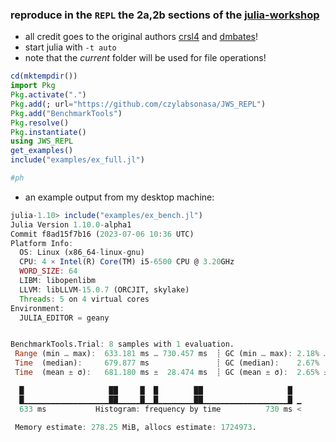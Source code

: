 ### reproduce in the `REPL` the 2a,2b sections of the [julia-workshop](https://crsl4.github.io/julia-workshop/)
  - all credit goes to the original authors [crsl4](https://github.com/crsl4) and [dmbates](https://github.com/dmbates)!
  - start julia with `-t auto`
  - note that the *current* folder will be used for file operations!

```julia
cd(mktempdir())
import Pkg
Pkg.activate(".")
Pkg.add(; url="https://github.com/czylabsonasa/JWS_REPL")
Pkg.add("BenchmarkTools")
Pkg.resolve()
Pkg.instantiate()
using JWS_REPL
get_examples()
include("examples/ex_full.jl")

#ph

```
  - an example output from my desktop machine:

```julia
julia-1.10> include("examples/ex_bench.jl")
Julia Version 1.10.0-alpha1
Commit f8ad15f7b16 (2023-07-06 10:36 UTC)
Platform Info:
  OS: Linux (x86_64-linux-gnu)
  CPU: 4 × Intel(R) Core(TM) i5-6500 CPU @ 3.20GHz
  WORD_SIZE: 64
  LIBM: libopenlibm
  LLVM: libLLVM-15.0.7 (ORCJIT, skylake)
  Threads: 5 on 4 virtual cores
Environment:
  JULIA_EDITOR = geany


BenchmarkTools.Trial: 8 samples with 1 evaluation.
 Range (min … max):  633.181 ms … 730.457 ms  ┊ GC (min … max): 2.18% … 5.09%
 Time  (median):     679.877 ms               ┊ GC (median):    2.67%
 Time  (mean ± σ):   681.180 ms ±  28.474 ms  ┊ GC (mean ± σ):  2.65% ± 1.39%

  █                   ██     █  █        ██                   █  
  █▁▁▁▁▁▁▁▁▁▁▁▁▁▁▁▁▁▁▁██▁▁▁▁▁█▁▁█▁▁▁▁▁▁▁▁██▁▁▁▁▁▁▁▁▁▁▁▁▁▁▁▁▁▁▁█ ▁
  633 ms           Histogram: frequency by time          730 ms <

 Memory estimate: 278.25 MiB, allocs estimate: 1724973.
```  
